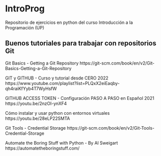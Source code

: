 <h1>IntroProg</h1>
<p>
Repositorio de ejercicios en python del curso Introducción a la Programación (UP)
</p>
<h2>Buenos tutoriales para trabajar con repositorios Git</h2>
<p>
Git Basics - Getting a Git Repository
https://git-scm.com/book/en/v2/Git-Basics-Getting-a-Git-Repository
</p>
<p>
GIT y GITHUB - Curso y tutorial desde CERO 2022
https://www.youtube.com/playlist?list=PLQxX2eiEaqby-qh4raiKfYyb4T7WyHsfW
</p>
<p>
GITHUB ACCESS TOKEN - Configuración PASO A PASO en Español 2021
https://youtu.be/2nzOI-ynXF4
</p>
<p>
Cómo instalar y usar python con entornos virtuales
https://youtu.be/28eLP22SMTA
</p>
<p>
Git Tools - Credential Storage
https://git-scm.com/book/en/v2/Git-Tools-Credential-Storage
</p>
<p>
Automate the Boring Stuff with Python - By Al Sweigart
https://automatetheboringstuff.com/
</p>
